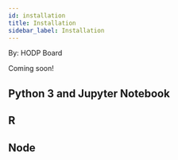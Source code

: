 ```yaml
---
id: installation
title: Installation
sidebar_label: Installation
---
```


By: HODP Board

Coming soon!

## Python 3 and Jupyter Notebook

## R

## Node